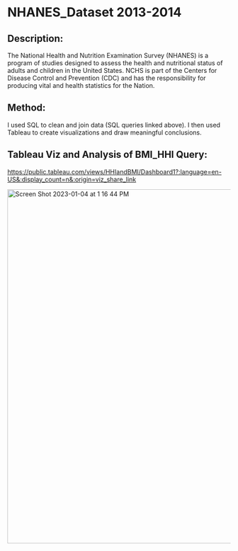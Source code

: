 # NHANES_Dataset 2013-2014

## Description: 
The National Health and Nutrition Examination Survey (NHANES) is a program of studies designed to assess the health and nutritional status of adults and children in the United States. NCHS is part of the Centers for Disease Control and Prevention (CDC) and has the responsibility for producing vital and health statistics for the Nation.

## Method: 
I used SQL to clean and join data (SQL queries linked above). I then used Tableau to create visualizations and draw meaningful conclusions. 

## Tableau Viz and Analysis of BMI_HHI Query: 
https://public.tableau.com/views/HHIandBMI/Dashboard1?:language=en-US&:display_count=n&:origin=viz_share_link


<img width="800" alt="Screen Shot 2023-01-04 at 1 16 44 PM" src="https://user-images.githubusercontent.com/9287032/210622488-c766f170-e80b-4ac8-a11f-25369908f945.png">
